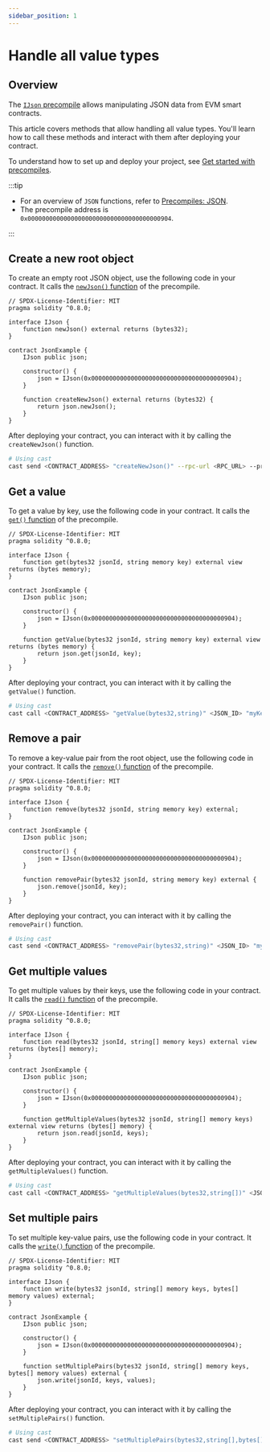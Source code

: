 ```yaml
---
sidebar_position: 1
---
```


# Handle all value types

## Overview

The [`IJson` precompile](https://github.com/warden-protocol/wardenprotocol/blob/main/precompiles/json/IJson.sol) allows manipulating JSON data from EVM smart contracts.

This article covers methods that allow handling all value types. You'll learn how to call these methods and interact with them after deploying your contract.

To understand how to set up and deploy your project, see [Get started with precompiles](../get-started-with-precompiles).

:::tip

- For an overview of `JSON` functions, refer to [Precompiles: JSON](../../precompiles/json#all-value-types).
- The precompile address is `0x0000000000000000000000000000000000000904`.

:::

## Create a new root object

To create an empty root JSON object, use the following code in your contract. It calls the [`newJson()` function](../../precompiles/json#create-a-new-root-object) of the precompile.

```solidity
// SPDX-License-Identifier: MIT
pragma solidity ^0.8.0;

interface IJson {
    function newJson() external returns (bytes32);
}

contract JsonExample {
    IJson public json;
    
    constructor() {
        json = IJson(0x0000000000000000000000000000000000000904);
    }
    
    function createNewJson() external returns (bytes32) {
        return json.newJson();
    }
}
```

After deploying your contract, you can interact with it by calling the `createNewJson()` function.

```bash
# Using cast
cast send <CONTRACT_ADDRESS> "createNewJson()" --rpc-url <RPC_URL> --private-key <PRIVATE_KEY>
```

## Get a value

To get a value by key, use the following code in your contract. It calls the [`get()` function](../../precompiles/json#get-a-value) of the precompile.

```solidity
// SPDX-License-Identifier: MIT
pragma solidity ^0.8.0;

interface IJson {
    function get(bytes32 jsonId, string memory key) external view returns (bytes memory);
}

contract JsonExample {
    IJson public json;
    
    constructor() {
        json = IJson(0x0000000000000000000000000000000000000904);
    }
    
    function getValue(bytes32 jsonId, string memory key) external view returns (bytes memory) {
        return json.get(jsonId, key);
    }
}
```

After deploying your contract, you can interact with it by calling the `getValue()` function.

```bash
# Using cast
cast call <CONTRACT_ADDRESS> "getValue(bytes32,string)" <JSON_ID> "myKey" --rpc-url <RPC_URL>
```

## Remove a pair

To remove a key-value pair from the root object, use the following code in your contract. It calls the [`remove()` function](../../precompiles/json#remove-a-pair) of the precompile.

```solidity
// SPDX-License-Identifier: MIT
pragma solidity ^0.8.0;

interface IJson {
    function remove(bytes32 jsonId, string memory key) external;
}

contract JsonExample {
    IJson public json;
    
    constructor() {
        json = IJson(0x0000000000000000000000000000000000000904);
    }
    
    function removePair(bytes32 jsonId, string memory key) external {
        json.remove(jsonId, key);
    }
}
```

After deploying your contract, you can interact with it by calling the `removePair()` function.

```bash
# Using cast
cast send <CONTRACT_ADDRESS> "removePair(bytes32,string)" <JSON_ID> "myKey" --rpc-url <RPC_URL> --private-key <PRIVATE_KEY>
```

## Get multiple values

To get multiple values by their keys, use the following code in your contract. It calls the [`read()` function](../../precompiles/json#get-multiple-values) of the precompile.

```solidity
// SPDX-License-Identifier: MIT
pragma solidity ^0.8.0;

interface IJson {
    function read(bytes32 jsonId, string[] memory keys) external view returns (bytes[] memory);
}

contract JsonExample {
    IJson public json;
    
    constructor() {
        json = IJson(0x0000000000000000000000000000000000000904);
    }
    
    function getMultipleValues(bytes32 jsonId, string[] memory keys) external view returns (bytes[] memory) {
        return json.read(jsonId, keys);
    }
}
```

After deploying your contract, you can interact with it by calling the `getMultipleValues()` function.

```bash
# Using cast
cast call <CONTRACT_ADDRESS> "getMultipleValues(bytes32,string[])" <JSON_ID> '["key1","key2"]' --rpc-url <RPC_URL>
```

## Set multiple pairs

To set multiple key-value pairs, use the following code in your contract. It calls the [`write()` function](../../precompiles/json#set-multiple-pairs) of the precompile.

```solidity
// SPDX-License-Identifier: MIT
pragma solidity ^0.8.0;

interface IJson {
    function write(bytes32 jsonId, string[] memory keys, bytes[] memory values) external;
}

contract JsonExample {
    IJson public json;
    
    constructor() {
        json = IJson(0x0000000000000000000000000000000000000904);
    }
    
    function setMultiplePairs(bytes32 jsonId, string[] memory keys, bytes[] memory values) external {
        json.write(jsonId, keys, values);
    }
}
```

After deploying your contract, you can interact with it by calling the `setMultiplePairs()` function.

```bash
# Using cast
cast send <CONTRACT_ADDRESS> "setMultiplePairs(bytes32,string[],bytes[])" <JSON_ID> '["key1","key2"]' '["value1","value2"]' --rpc-url <RPC_URL> --private-key <PRIVATE_KEY>
```
